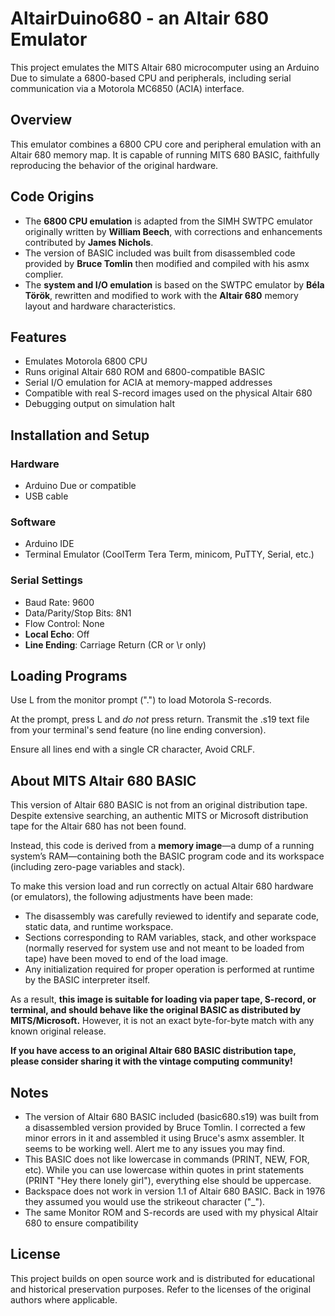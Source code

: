 # AltairDuino680 - an Altair 680 Emulator

This project emulates the MITS Altair 680 microcomputer using an Arduino Due to simulate a 6800-based CPU and peripherals, including serial communication via a Motorola MC6850 (ACIA) interface.

## Overview

This emulator combines a 6800 CPU core and peripheral emulation with an Altair 680 memory map. It is capable of running MITS 680 BASIC, faithfully reproducing the behavior of the original hardware.

## Code Origins

- The **6800 CPU emulation** is adapted from the SIMH SWTPC emulator originally written by **William Beech**, with corrections and enhancements contributed by **James Nichols**.
- The version of BASIC included was built from disassembled code provided by **Bruce Tomlin** then modified and compiled with his asmx complier.
- The **system and I/O emulation** is based on the SWTPC emulator by **Béla Török**, rewritten and modified to work with the **Altair 680** memory layout and hardware characteristics.

## Features

- Emulates Motorola 6800 CPU
- Runs original Altair 680 ROM and 6800-compatible BASIC
- Serial I/O emulation for ACIA at memory-mapped addresses
- Compatible with real S-record images used on the physical Altair 680
- Debugging output on simulation halt

## Installation and Setup

### Hardware
- Arduino Due or compatible
- USB cable

### Software
- Arduino IDE
- Terminal Emulator (CoolTerm Tera Term, minicom, PuTTY, Serial, etc.)

### Serial Settings
- Baud Rate: 9600
- Data/Parity/Stop Bits: 8N1
- Flow Control: None
- **Local Echo**: Off
- **Line Ending**: Carriage Return (CR or \r only)

## Loading Programs
Use L from  the monitor prompt (".") to load Motorola S-records.

At the prompt, press L and *do not* press return.  Transmit the .s19 text file from your terminal's send feature (no line ending conversion).

Ensure all lines end with a single CR character,  Avoid CRLF.

## About MITS Altair 680 BASIC

This version of Altair 680 BASIC is not from an original distribution tape. Despite extensive searching, an authentic MITS or Microsoft distribution tape for the Altair 680 has not been found.

Instead, this code is derived from a **memory image**—a dump of a running system’s RAM—containing both the BASIC program code and its workspace (including zero-page variables and stack).

To make this version load and run correctly on actual Altair 680 hardware (or emulators), the following adjustments have been made:

- The disassembly was carefully reviewed to identify and separate code, static data, and runtime workspace.
- Sections corresponding to RAM variables, stack, and other workspace (normally reserved for system use and not meant to be loaded from tape) have been moved to end of the load image.
- Any initialization required for proper operation is performed at runtime by the BASIC interpreter itself.

As a result, **this image is suitable for loading via paper tape, S-record, or terminal, and should behave like the original BASIC as distributed by MITS/Microsoft.**  However, it is not an exact byte-for-byte match with any known original release.

**If you have access to an original Altair 680 BASIC distribution tape, please consider sharing it with the vintage computing community!**

## Notes

- The version of Altair 680 BASIC included (basic680.s19) was built from a disassembled version provided by Bruce Tomlin. I corrected a few minor errors in it and assembled it using Bruce's asmx assembler. It seems to be working well. Alert me to any issues you may find.
- This BASIC does not like lowercase in commands (PRINT, NEW, FOR, etc).  While you can use lowercase within quotes in print statements (PRINT "Hey there lonely girl"), everything else should be uppercase.
- Backspace does not work in version 1.1 of Altair 680 BASIC.  Back in 1976 they assumed you would use the strikeout character ("_").
- The same Monitor ROM and S-records are used with my physical Altair 680 to ensure compatibility

## License

This project builds on open source work and is distributed for educational and historical preservation purposes. Refer to the licenses of the original authors where applicable.

